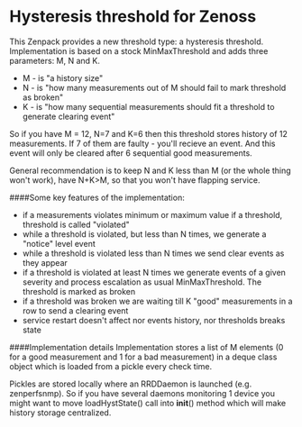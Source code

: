 Hysteresis threshold for Zenoss
===============================

This Zenpack provides a new threshold type: a hysteresis threshold. 
Implementation is based on a stock MinMaxThreshold and adds three parameters: M, N and K.

- M - is "a history size"
- N - is "how many measurements out of M should fail to mark threshold as broken"
- K - is "how many sequential measurements should fit a threshold to generate clearing event"

So if you have M = 12, N=7 and K=6 then this threshold stores history of 12 measurements. If 7 of them are faulty - you'll recieve an event. And this event will only be cleared after 6 sequential good measurements.

General recommendation is to keep N and K less than M (or the whole thing won't work), have N+K>M, so that you won't have flapping service.

####Some key features of the implementation:
* if a measurements violates minimum or maximum value if a threshold, threshold is called "violated"
* while a threshold is violated, but less than N times, we generate a "notice" level event
* while a threshold is violated less than N times we send clear events as they appear
* if a threshold is violated at least N times we generate events of a given severity and process escalation as usual MinMaxThreshold. The threshold is marked as broken
* if a threshold was broken we are waiting till K "good" measurements in a row to send a clearing event
* service restart doesn't affect nor events history, nor thresholds breaks state 

####Implementation details
Implementation stores a list of M elements (0 for a good measurement and 1 for a bad measurement) in a deque class object which is loaded from a pickle every check time.

Pickles are stored locally where an RRDDaemon is launched (e.g. zenperfsnmp). So if you have several daemons monitoring 1 device you might want to move loadHystState() call into __init__() method which will make history storage centralized.

